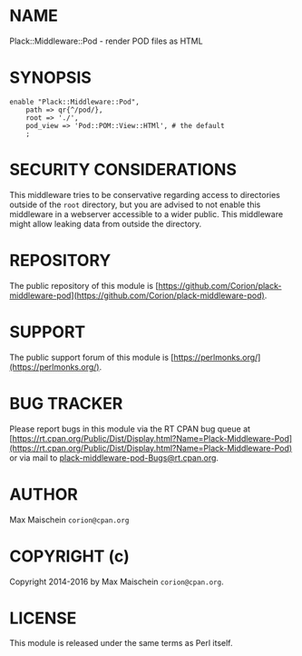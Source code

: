 # NAME

Plack::Middleware::Pod - render POD files as HTML

# SYNOPSIS

    enable "Plack::Middleware::Pod",
        path => qr{^/pod/},
        root => './',
        pod_view => 'Pod::POM::View::HTMl', # the default
        ;

# SECURITY CONSIDERATIONS

This middleware tries to be conservative regarding access to directories outside
of the `root` directory, but you are advised to not enable this middleware
in a webserver accessible to a wider public. This middleware might allow
leaking data from outside the directory.

# REPOSITORY

The public repository of this module is
[https://github.com/Corion/plack-middleware-pod](https://github.com/Corion/plack-middleware-pod).

# SUPPORT

The public support forum of this module is
[https://perlmonks.org/](https://perlmonks.org/).

# BUG TRACKER

Please report bugs in this module via the RT CPAN bug queue at
[https://rt.cpan.org/Public/Dist/Display.html?Name=Plack-Middleware-Pod](https://rt.cpan.org/Public/Dist/Display.html?Name=Plack-Middleware-Pod)
or via mail to [plack-middleware-pod-Bugs@rt.cpan.org](https://metacpan.org/pod/plack-middleware-pod-Bugs@rt.cpan.org).

# AUTHOR

Max Maischein `corion@cpan.org`

# COPYRIGHT (c)

Copyright 2014-2016 by Max Maischein `corion@cpan.org`.

# LICENSE

This module is released under the same terms as Perl itself.
